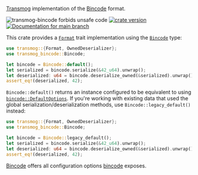 [Transmog](https://github.com/khonsulabs/transmog) implementation of the [Bincode][bincode] format.

![transmog-bincode forbids unsafe code](https://img.shields.io/badge/unsafe-forbid-success)
[![crate version](https://img.shields.io/crates/v/transmog-bincode.svg)](https://crates.io/crates/transmog-bincode)
[![Documentation for `main` branch](https://img.shields.io/badge/docs-main-informational)](https://khonsulabs.github.io/transmog/main/transmog_bincode/)

This crate provides a [`Format`][format] trait implementation using the [`Bincode`][bincode-type] type:

```rust
use transmog::{Format, OwnedDeserializer};
use transmog_bincode::Bincode;

let bincode = Bincode::default();
let serialized = bincode.serialize(&42_u64).unwrap();
let deserialized: u64 = bincode.deserialize_owned(&serialized).unwrap();
assert_eq!(deserialized, 42);
```

`Bincode::default()` returns an instance configured to be equivalent to using
[`bincode::DefaultOptions`](https://docs.rs/bincode/latest/bincode/config/struct.DefaultOptions.html).
If you're working with existing data that used the global
serialization/deserialization methods, use `Bincode::legacy_default()` instead:

```rust
use transmog::{Format, OwnedDeserializer};
use transmog_bincode::Bincode;

let bincode = Bincode::legacy_default();
let serialized = bincode.serialize(&42_u64).unwrap();
let deserialized: u64 = bincode.deserialize_owned(&serialized).unwrap();
assert_eq!(deserialized, 42);
```

[Bincode][bincode-type] offers all configuration options [bincode][bincode] exposes.

[bincode]: https://github.com/bincode-org/bincode
[bincode-type]: crate::Bincode
[format]: crate::transmog::Format
[transmog-async]: https://crates.io/crates/transmog-async
[transmog-bincode]: https://crates.io/crates/transmog-bincode
[transmog-cbor]: https://crates.io/crates/transmog-cbor
[transmog-pot]: https://crates.io/crates/transmog-pot
[transmog-versions]: https://crates.io/crates/transmog-versions
